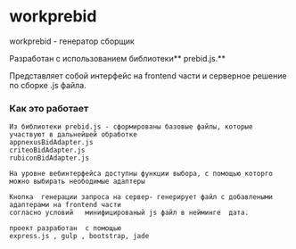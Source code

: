 # workprebid
workprebid - генератор сборщик


 Разработан с использованием  библиотеки** prebid.js.** 
 
 Представляет собой интерфейс на frontend части и серверное решение по сборке .js файла.

  ### Как это работает

    Из библиотеки prebid.js - сформированы базовые файлы, которые участвуют в дальнейшей обработке
    appnexusBidAdapter.js
    criteoBidAdapter.js
    rubiconBidAdapter.js

    На уровне вебинтeрфейса доступны функции выбора, с помощью которго можно выбирать неободимые адаптеры
        
    Кнопка  генерации запроса на сервер- генерирует файл с добавлеными адаптерами на frontend части 
    согласно условий   минифицированый js файл в нейминге  дата. 
    
    проект разработан  с помощью
    express.js , gulp , bootstrap, jade

    
    
